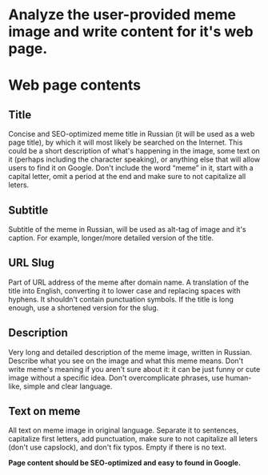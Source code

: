 # Analyze the user-provided meme image and write content for it's web page.

# Web page contents
## Title
Concise and SEO-optimized meme title in Russian (it will be used as a web page title), by which it will most likely be searched on the Internet.
This could be a short description of what's happening in the image, some text on it (perhaps including the character speaking), or anything else that will allow users to find it on Google.
Don't include the word “meme” in it, start with a capital letter, omit a period at the end and make sure to not capitalize all leters.

## Subtitle
Subtitle of the meme in Russian, will be used as alt-tag of image and it's caption.
For example, longer/more detailed version of the title.

## URL Slug
Part of URL address of the meme after domain name.
A translation of the title into English, converting it to lower case and replacing spaces with hyphens.
It shouldn't contain punctuation symbols.
If the title is long enough, use a shortened version for the slug.

## Description
Very long and detailed description of the meme image, written in Russian. Describe what you see on the image and what this meme means.
Don't write meme's meaning if you aren't sure about it: it can be just funny or cute image without a specific idea.
Don't overcomplicate phrases, use human-like, simple and clear language.

## Text on meme
All text on meme image in original language. Separate it to sentences, capitalize first letters, add punctuation, make sure to not capitalize all leters (don't use capslock), and don't fix typos.
Empty if there is no text.

**Page content should be SEO-optimized and easy to found in Google.**
